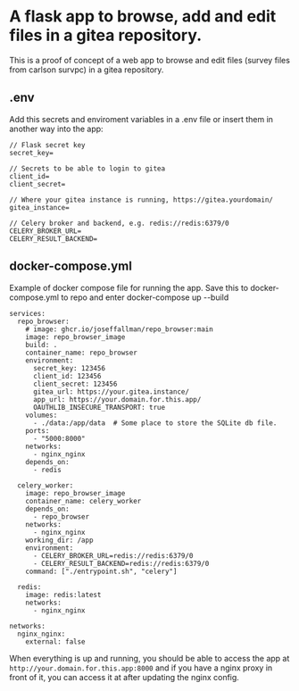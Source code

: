 # A flask app to browse, add and edit files in a gitea repository.
This is a proof of concept of a web app to browse and edit files (survey files from carlson survpc) in a gitea repository.

## .env
Add this secrets and enviroment variables in a .env file or insert them in another way into the app:
```
// Flask secret key
secret_key=

// Secrets to be able to login to gitea
client_id=
client_secret=

// Where your gitea instance is running, https://gitea.yourdomain/
gitea_instance=

// Celery broker and backend, e.g. redis://redis:6379/0
CELERY_BROKER_URL=
CELERY_RESULT_BACKEND=
```

## docker-compose.yml
Example of docker compose file for running the app.
Save this to docker-compose.yml to repo and enter
docker-compose up --build
```
services:
  repo_browser:
    # image: ghcr.io/joseffallman/repo_browser:main
    image: repo_browser_image
    build: .
    container_name: repo_browser
    environment:
      secret_key: 123456
      client_id: 123456
      client_secret: 123456
      gitea_url: https://your.gitea.instance/
      app_url: https://your.domain.for.this.app/
      OAUTHLIB_INSECURE_TRANSPORT: true
    volumes:
      - ./data:/app/data  # Some place to store the SQLite db file.
    ports:
      - "5000:8000"
    networks:
      - nginx_nginx
    depends_on:
      - redis

  celery_worker:
    image: repo_browser_image
    container_name: celery_worker
    depends_on:
      - repo_browser
    networks:
      - nginx_nginx
    working_dir: /app
    environment:
      - CELERY_BROKER_URL=redis://redis:6379/0
      - CELERY_RESULT_BACKEND=redis://redis:6379/0
    command: ["./entrypoint.sh", "celery"]

  redis:
    image: redis:latest
    networks:
      - nginx_nginx

networks:
  nginx_nginx:
    external: false

```

When everything is up and running, you should be able to access the app at `http://your.domain.for.this.app:8000` and if you have a nginx proxy in front of it, you can access it at after updating the nginx config.